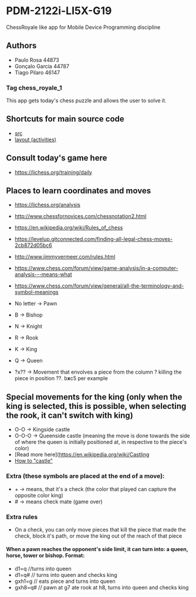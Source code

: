 # PDM-2122i-LI5X-G19
ChessRoyale like app for Mobile Device Programming discipline

## Authors
- Paulo Rosa 44873
- Gonçalo Garcia 44787
- Tiago Pilaro 46147

### Tag **chess_royale_1**
This app gets today's chess puzzle and allows the user to solve it.


## Shortcuts for main source code
- [src](Chess4Android/app/src/main/java/pt/isel/pdm/chess4android)
- [layout (activities)](Chess4Android/app/src/main/res/layout)

## Consult today's game here
- https://lichess.org/training/daily

## Places to learn coordinates and moves
- https://lichess.org/analysis
- http://www.chessfornovices.com/chessnotation2.html
- https://en.wikipedia.org/wiki/Rules_of_chess
- https://levelup.gitconnected.com/finding-all-legal-chess-moves-2cb872d05bc6
- http://www.jimmyvermeer.com/rules.html
- https://www.chess.com/forum/view/game-analysis/in-a-computer-analysis---means-what
- https://www.chess.com/forum/view/general/all-the-terminology-and-symbol-meanings

- No letter -> Pawn
- B -> Bishop
- N -> Knight
- R -> Rook
- K -> King
- Q -> Queen
- ?x?? -> Movement that envolves a piece from the column ? killing the piece in position ??. b**x**c5 per example

## Special movements for the king (only when the king is selected, this is possible, when selecting the rook, it can't switch with king)
- O-O -> Kingside castle
- O-O-O -> Queenside castle (meaning the move is done towards the side of where the queen is initially positioned at, in respective to the piece's color)
- [Read more here](https://en.wikipedia.org/wiki/Castling
- [How to "castle"](https://youtu.be/4jXQyGaeUV8)

### Extra (these symbols are placed at the end of a move):
- \+ -> means, that it's a check (the color that played can capture the opposite color king)
- \# -> means check mate (game over)

### Extra rules
- On a check, you can only move pieces that kill the piece that made the check, block it's path, or move the king out of the reach of that piece

#### When a pawn reaches the opponent's side limit, it can turn into: a queen, horse, tower or bishop. Format:
- d1=q   //turns into queen
- d1=q#  // turns into queen and checks king
- gxh1=g // eats piece and turns into queen
- gxh8=q# // pawn at g7 ate rook at h8, turns into queen and checks king

